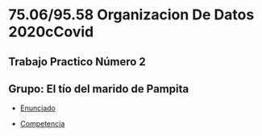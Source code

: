# 75.06/95.58 Organizacion De Datos 2020cCovid

## Trabajo Practico Número 2

## Grupo: El tío del marido de Pampita

- [Enunciado]

[Enunciado]: https://docs.google.com/document/d/13R-aQRZYlOUM6a1g-eU09wGG2Q6b22ewyEnSUYJRi9I/edit

- [Competencia]

[Competencia]: https://www.kaggle.com/c/nlp-getting-started/
